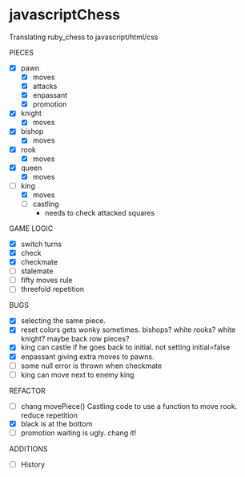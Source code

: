 # javascriptChess
Translating ruby_chess to javascript/html/css

PIECES
- [x] pawn 
  - [x] moves
  - [x] attacks
  - [x] enpassant 
  - [x] promotion
    
- [x] knight
  - [x] moves
    
- [x] bishop 
  - [x] moves
  
- [x] rook 
  - [x] moves
  
- [x] queen 
  - [x] moves
  
- [ ] king
  - [x] moves    
  - [ ] castling  
    - needs to check attacked squares

GAME LOGIC
 - [x] switch turns
 - [x] check 
 - [x] checkmate 
 - [ ] stalemate
  - [ ] fifty moves rule
  - [ ] threefold repetition

BUGS
 - [x] selecting the same piece.
 - [x] reset colors gets wonky sometimes. bishops? white rooks? white knight? maybe back row pieces? 
 - [x] king can castle if he goes back to initial. not setting initial=false
 - [x] enpassant giving extra moves to pawns.
 - [ ] some null error is thrown when checkmate
 - [ ] king can move next to enemy king
 
REFACTOR
 - [ ] chang movePiece() Castling code to use a function to move rook. reduce repetition
 - [x] black is at the bottom
 - [ ] promotion waiting is ugly. chang it!
 
ADDITIONS
 - [ ] History
